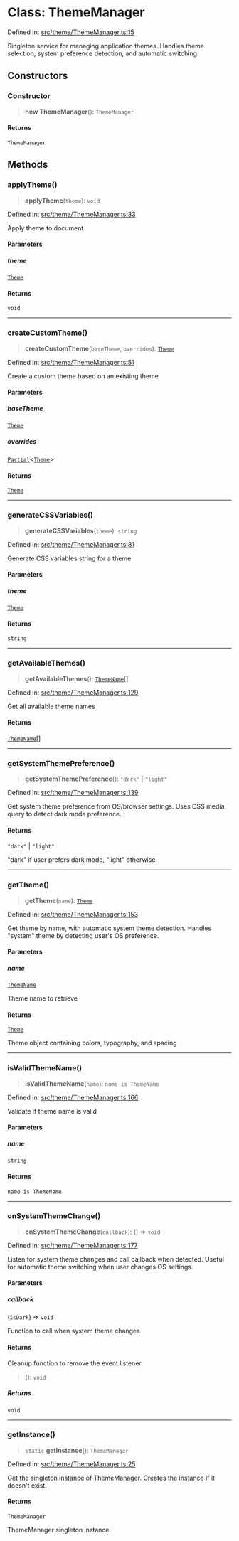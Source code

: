 # Class: ThemeManager

Defined in: [src/theme/ThemeManager.ts:15](https://github.com/Nick2bad4u/Uptime-Watcher/blob/dca5483e793478722cd3e6e125cafcec5fc771f0/src/theme/ThemeManager.ts#L15)

Singleton service for managing application themes.
Handles theme selection, system preference detection, and automatic switching.

## Constructors

### Constructor

> **new ThemeManager**(): `ThemeManager`

#### Returns

`ThemeManager`

## Methods

### applyTheme()

> **applyTheme**(`theme`): `void`

Defined in: [src/theme/ThemeManager.ts:33](https://github.com/Nick2bad4u/Uptime-Watcher/blob/dca5483e793478722cd3e6e125cafcec5fc771f0/src/theme/ThemeManager.ts#L33)

Apply theme to document

#### Parameters

##### theme

[`Theme`](../../types/interfaces/Theme.md)

#### Returns

`void`

***

### createCustomTheme()

> **createCustomTheme**(`baseTheme`, `overrides`): [`Theme`](../../types/interfaces/Theme.md)

Defined in: [src/theme/ThemeManager.ts:51](https://github.com/Nick2bad4u/Uptime-Watcher/blob/dca5483e793478722cd3e6e125cafcec5fc771f0/src/theme/ThemeManager.ts#L51)

Create a custom theme based on an existing theme

#### Parameters

##### baseTheme

[`Theme`](../../types/interfaces/Theme.md)

##### overrides

[`Partial`](https://www.typescriptlang.org/docs/handbook/utility-types.html#partialtype)\<[`Theme`](../../types/interfaces/Theme.md)\>

#### Returns

[`Theme`](../../types/interfaces/Theme.md)

***

### generateCSSVariables()

> **generateCSSVariables**(`theme`): `string`

Defined in: [src/theme/ThemeManager.ts:81](https://github.com/Nick2bad4u/Uptime-Watcher/blob/dca5483e793478722cd3e6e125cafcec5fc771f0/src/theme/ThemeManager.ts#L81)

Generate CSS variables string for a theme

#### Parameters

##### theme

[`Theme`](../../types/interfaces/Theme.md)

#### Returns

`string`

***

### getAvailableThemes()

> **getAvailableThemes**(): [`ThemeName`](../../types/type-aliases/ThemeName.md)[]

Defined in: [src/theme/ThemeManager.ts:129](https://github.com/Nick2bad4u/Uptime-Watcher/blob/dca5483e793478722cd3e6e125cafcec5fc771f0/src/theme/ThemeManager.ts#L129)

Get all available theme names

#### Returns

[`ThemeName`](../../types/type-aliases/ThemeName.md)[]

***

### getSystemThemePreference()

> **getSystemThemePreference**(): `"dark"` \| `"light"`

Defined in: [src/theme/ThemeManager.ts:139](https://github.com/Nick2bad4u/Uptime-Watcher/blob/dca5483e793478722cd3e6e125cafcec5fc771f0/src/theme/ThemeManager.ts#L139)

Get system theme preference from OS/browser settings.
Uses CSS media query to detect dark mode preference.

#### Returns

`"dark"` \| `"light"`

"dark" if user prefers dark mode, "light" otherwise

***

### getTheme()

> **getTheme**(`name`): [`Theme`](../../types/interfaces/Theme.md)

Defined in: [src/theme/ThemeManager.ts:153](https://github.com/Nick2bad4u/Uptime-Watcher/blob/dca5483e793478722cd3e6e125cafcec5fc771f0/src/theme/ThemeManager.ts#L153)

Get theme by name, with automatic system theme detection.
Handles "system" theme by detecting user's OS preference.

#### Parameters

##### name

[`ThemeName`](../../types/type-aliases/ThemeName.md)

Theme name to retrieve

#### Returns

[`Theme`](../../types/interfaces/Theme.md)

Theme object containing colors, typography, and spacing

***

### isValidThemeName()

> **isValidThemeName**(`name`): `name is ThemeName`

Defined in: [src/theme/ThemeManager.ts:166](https://github.com/Nick2bad4u/Uptime-Watcher/blob/dca5483e793478722cd3e6e125cafcec5fc771f0/src/theme/ThemeManager.ts#L166)

Validate if theme name is valid

#### Parameters

##### name

`string`

#### Returns

`name is ThemeName`

***

### onSystemThemeChange()

> **onSystemThemeChange**(`callback`): () => `void`

Defined in: [src/theme/ThemeManager.ts:177](https://github.com/Nick2bad4u/Uptime-Watcher/blob/dca5483e793478722cd3e6e125cafcec5fc771f0/src/theme/ThemeManager.ts#L177)

Listen for system theme changes and call callback when detected.
Useful for automatic theme switching when user changes OS settings.

#### Parameters

##### callback

(`isDark`) => `void`

Function to call when system theme changes

#### Returns

Cleanup function to remove the event listener

> (): `void`

##### Returns

`void`

***

### getInstance()

> `static` **getInstance**(): `ThemeManager`

Defined in: [src/theme/ThemeManager.ts:25](https://github.com/Nick2bad4u/Uptime-Watcher/blob/dca5483e793478722cd3e6e125cafcec5fc771f0/src/theme/ThemeManager.ts#L25)

Get the singleton instance of ThemeManager.
Creates the instance if it doesn't exist.

#### Returns

`ThemeManager`

ThemeManager singleton instance
